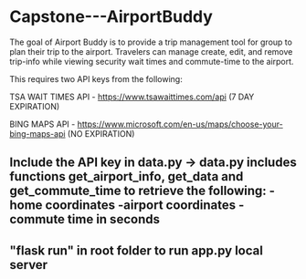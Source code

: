 # Capstone---AirportBuddy

The goal of Airport Buddy is to provide a trip management tool for group to plan their trip to the airport. 
Travelers can manage create, edit, and remove trip-info while viewing security wait times and commute-time to the airport.

This requires two API keys from the following:

TSA WAIT TIMES API - https://www.tsawaittimes.com/api (7 DAY EXPIRATION)

BING MAPS API - https://www.microsoft.com/en-us/maps/choose-your-bing-maps-api (NO EXPIRATION)

Include the API key in data.py
-> data.py includes functions get_airport_info, get_data and get_commute_time to retrieve the following:
-home coordinates
-airport coordinates
-commute time in seconds
-----------------------------------------------------
"flask run" in root folder to run app.py local server
-----------------------------------------------------

